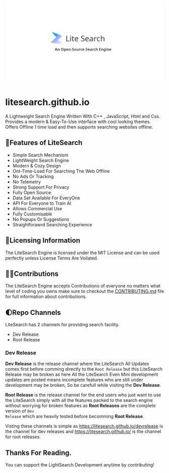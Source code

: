<img src="litesearch.banner.png">

# litesearch.github.io
A Lightweight Search Engine Written With C++ , JavaScript, Html and Css. Provides a modern &amp;  Easy-To-Use interface with cool looking themes. Offers Offline 1 time load and then supports searching websites offline.

## 📃Features of LiteSearch
 - Simple Search Mechanism
 - LightWeight Search Engine
 - Modern & Cozy Design
 - Ont-Time-Load For Searching The Web Offline
 - No Ads Or Tracking
 - No Telemetry
 - Strong Support For Privacy
 - Fully Open Source
 - Data Set Available For EveryOne
 - API For Everyone to Train AI
 - Allows Commercial Use
 - Fully Customisable
 - No Popups Or Suggestions
 - Straightforawrd Searching Experience

## 🪪Licensing Information
The LiteSearch Engine is licensed under the MIT License and can be used perfectly unless License Terms Are Voilated.

## 🤝🏻Contributions
The LiteSearch Engine accepts Contributions of everyone no matters what level of coding you owns make sure to checkout the <a href="CONTRIBUTING.md">CONTRIBUTING.md</a> file for full information about contributions.

## 🌓Repo Channels
LiteSearch has 2 channels for providing search facility.
 - Dev Release
 - Root Release

### Dev Release
**Dev Release** is the release channel where the LiteSearch All Updates comes first before comming directly to the <code>Root Release</code> but this LiteSearch Release may be broken as here All the LiteSearch Even Mini development updates are posted means incomplete features who are still under development may be broken, So be carefull while visiting the **Dev Release**.

**Root Release** is the release channel for the end users who just want to use the LiteSearch simply with all the features packed to the search engine without worrying for broken features as **Root Releases** are the complete version of <code>Dev Release</code> which are heavily tested before becomming **Root Release**.

Visting these channels is simple as https://litesearch.github.io/devrelease is the channel for dev releases and https://litesearch.github.io/ is the channel for root releases.

## Thanks For Reading. 
You can support the LightSearch Development anytime by contributing!
